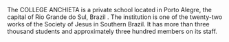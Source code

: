 The COLLEGE ANCHIETA is a private school located in Porto Alegre, the capital of Rio Grande do Sul, Brazil . The institution is one of the twenty-two works of the Society of Jesus in Southern Brazil. It has more than three thousand students and approximately three hundred members on its staff.
